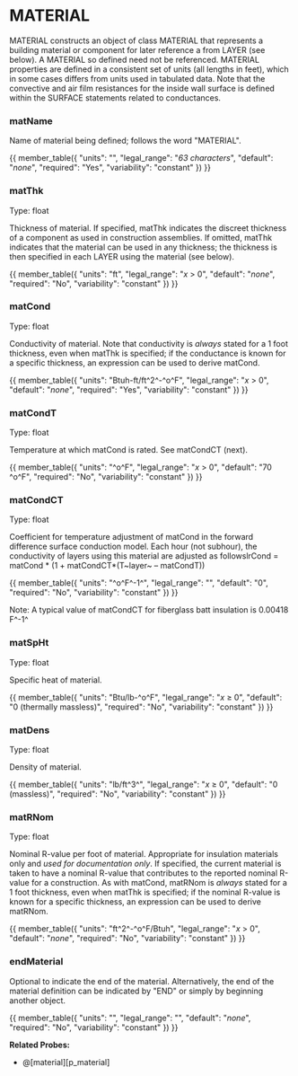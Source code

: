 # MATERIAL

MATERIAL constructs an object of class MATERIAL that represents a building material or component for later reference a from LAYER (see below). A MATERIAL so defined need not be referenced. MATERIAL properties are defined in a consistent set of units (all lengths in feet), which in some cases differs from units used in tabulated data. Note that the convective and air film resistances for the inside wall surface is defined within the SURFACE statements related to conductances.

### matName

Name of material being defined; follows the word "MATERIAL".

{{
  member_table({
    "units": "",
    "legal_range": "*63 characters*", 
    "default": "*none*",
    "required": "Yes",
    "variability": "constant" 
  })
}}

### matThk

Type: float

Thickness of material. If specified, matThk indicates the discreet thickness of a component as used in construction assemblies. If omitted, matThk indicates that the material can be used in any thickness; the thickness is then specified in each LAYER using the material (see below).

{{
  member_table({
    "units": "ft",
    "legal_range": "*x* > 0", 
    "default": "*none*",
    "required": "No",
    "variability": "constant" 
  })
}}

### matCond

Type: float

Conductivity of material. Note that conductivity is *always* stated for a 1 foot thickness, even when matThk is specified; if the conductance is known for a specific thickness, an expression can be used to derive matCond.

{{
  member_table({
    "units": "Btuh-ft/ft^2^-^o^F",
    "legal_range": "*x* > 0", 
    "default": "*none*",
    "required": "Yes",
    "variability": "constant" 
  })
}}

### matCondT

Type: float

Temperature at which matCond is rated. See matCondCT (next).

{{
  member_table({
    "units": "^o^F",
    "legal_range": "*x* > 0", 
    "default": "70 ^o^F",
    "required": "No",
    "variability": "constant" 
  })
}}

### matCondCT

Type: float

Coefficient for temperature adjustment of matCond in the forward difference surface conduction model. Each hour (not subhour), the conductivity of layers using this material are adjusted as followslrCond = matCond * (1 + matCondCT*(T~layer~ – matCondT))

{{
  member_table({
    "units": "^o^F^-1^",
    "legal_range": "", 
    "default": "0",
    "required": "No",
    "variability": "constant" 
  })
}}

Note: A typical value of matCondCT for fiberglass batt insulation is 0.00418 F^-1^

### matSpHt

Type: float

Specific heat of material.

{{
  member_table({
    "units": "Btu/lb-^o^F",
    "legal_range": "*x* ≥ 0", 
    "default": "0 (thermally massless)",
    "required": "No",
    "variability": "constant" 
  })
}}

### matDens

Type: float

Density of material.

{{
  member_table({
    "units": "lb/ft^3^",
    "legal_range": "*x* ≥ 0", 
    "default": "0 (massless)",
    "required": "No",
    "variability": "constant" 
  })
}}

### matRNom

Type: float

Nominal R-value per foot of material. Appropriate for insulation materials only and *used for documentation only*. If specified, the current material is taken to have a nominal R-value that contributes to the reported nominal R-value for a construction. As with matCond, matRNom is *always* stated for a 1 foot thickness, even when matThk is specified; if the nominal R-value is known for a specific thickness, an expression can be used to derive matRNom.

{{
  member_table({
    "units": "ft^2^-^o^F/Btuh",
    "legal_range": "*x* > 0", 
    "default": "*none*",
    "required": "No",
    "variability": "constant" 
  })
}}

### endMaterial

Optional to indicate the end of the material. Alternatively, the end of the material definition can be indicated by "END" or simply by beginning another object.

{{
  member_table({
    "units": "",
    "legal_range": "", 
    "default": "*none*",
    "required": "No",
    "variability": "constant" 
  })
}}

**Related Probes:**

- @[material][p_material]
